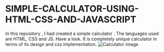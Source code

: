# SIMPLE-CALCULATOR-USING-HTML-CSS-AND-JAVASCRIPT
In this repository , I had created a simple calculator . The languages used are HTML, CSS and JS. Have a look. It is completely unique calculator in terms of its design and css implementation.
![Calculator image](https://user-images.githubusercontent.com/107484818/184924656-9aeef011-539a-4352-b99a-2eb4815ed280.PNG)
